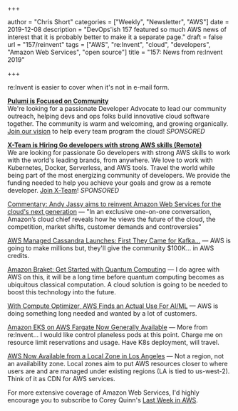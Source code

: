 +++

author = "Chris Short"
categories = ["Weekly", "Newsletter", "AWS"]
date = 2019-12-08
description = "DevOps'ish 157 featured so much AWS news of interest that it is probably better to make it a separate page."
draft = false
url = "157/reinvent"
tags = ["AWS", "re:Invent", "cloud", "developers", "Amazon Web Services", "open source"]
title = "157: News from re:Invent 2019"

+++

re:Invent is easier to cover when it's not in e-mail form.

[**Pulumi is Focused on Community**](http://bit.ly/DevOpsIsh)  
We're looking for a passionate Developer Advocate to lead our community outreach, helping devs and ops folks build innovative cloud software together. The community is warm and welcoming, and growing organically. [Join our vision](http://bit.ly/DevOpsIsh) to help every team program the cloud! *SPONSORED*

[**X-Team is Hiring Go developers with strong AWS skills (Remote)**](https://x-team.com/remote-go-developer-jobs/?utm_source=devopsish&utm_medium=email-ad)  
We are looking for passionate Go developers with strong AWS skills to work with the world's leading brands, from anywhere. We love to work with Kubernetes, Docker, Serverless, and AWS tools. Travel the world while being part of the most energizing community of developers. We provide the funding needed to help you achieve your goals and grow as a remote developer. [Join X-Team](https://x-team.com/remote-go-developer-jobs/?utm_source=devopsish&utm_medium=email-ad)! *SPONSORED*

[Commentary: Andy Jassy aims to reinvent Amazon Web Services for the cloud's next generation](https://siliconangle.com/2019/12/01/commentary-andy-jassy-aims-reinvent-amazon-web-services-clouds-next-generation/) — "In an exclusive one-on-one conversation, Amazon’s cloud chief reveals how he views the future of the cloud, the competition, market shifts, customer demands and controversies"

[AWS Managed Cassandra Launches: First They Came for Kafka...](https://www.cbronline.com/news/aws-managed-cassandra) — AWS is going to make millions but, they'll give the community $100K... in AWS credits.

[Amazon Braket: Get Started with Quantum Computing](https://aws.amazon.com/blogs/aws/amazon-braket-get-started-with-quantum-computing/) — I do agree with AWS on this, it will be a long time before quantum computing becomes as ubiquitous classical computation. A cloud solution is going to be needed to boost this technology into the future.

[With Compute Optimizer, AWS Finds an Actual Use For AI/ML](https://www.lastweekinaws.com/blog/with-compute-optimizer-aws-finds-an-actual-use-for-ai-ml/) — AWS is doing something long needed and wanted by a lot of customers.

[Amazon EKS on AWS Fargate Now Generally Available](https://aws.amazon.com/blogs/aws/amazon-eks-on-aws-fargate-now-generally-available/) — More from re:Invent... I would like control planeless pods at this point. Charge me on resource limit reservations and usage. Have K8s deployment, will travel.

[AWS Now Available from a Local Zone in Los Angeles](https://aws.amazon.com/blogs/aws/aws-now-available-from-a-local-zone-in-los-angeles/) — Not a region, not an availability zone. Local zones aim to put AWS resources closer to where users are and are managed under existing regions (LA is tied to us-west-2). Think of it as CDN for AWS services.

For more extensive coverage of Amazon Web Services, I'd highly encourage you to subscribe to Corey Quinn's [Last Week in AWS](https://www.ref.lastweekinaws.com/7h1z3x).
